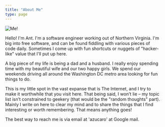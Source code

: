 ```yaml
---
title: "About Me"
type: page
---
```


<img class="about-image" src="/static/img/ant.jpg" alt="Me!">

Hello! I'm Ant. I'm a software engineer 
working out of Northern Virginia. I'm big into free software, and can be found 
fiddling with various pieces of code daily. Sometimes I come up with fun 
shortcuts or nuggets of "hacker-like" value that I'll put up here.

A big piece of my life is being a dad and a husband. I really enjoy spending 
time with my beautiful wife and our two happy girls. 
We spend our weekends driving all around the Washington DC metro area looking 
for fun things to do.

This is my little spot in the vast expanse that is The Internet, and I try to 
make it worthwhile that you visit here. That being said, I won’t lie – my 
topic list isn’t constrained to geekery (that would be the "random thoughts" 
part). Mainly I write on here to clear my mind and to share the things that I 
find interesting or worth remembering. That means anything goes!

The best way to reach me is via email at 'azucaro' at Google mail.
